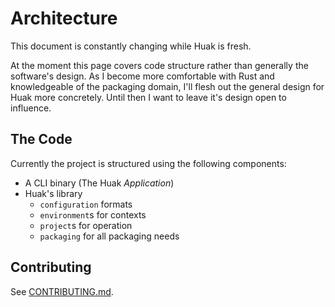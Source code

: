 # Architecture

This document is constantly changing while Huak is fresh.

At the moment this page covers code structure rather than generally the software's design. As I become more comfortable with Rust and knowledgeable of the packaging domain, I'll flesh out the general design for Huak more concretely. Until then I want to leave it's design open to influence.

## The Code

Currently the project is structured using the following components:

- A CLI binary (The Huak *Application*)
- Huak's library
  - `configuration` formats
  - `environment`s for contexts
  - `project`s for operation
  - `packaging` for all packaging needs


## Contributing

See [CONTRIBUTING.md](./CONTRIBUTING.md).
